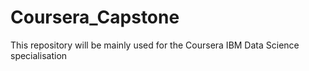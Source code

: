 # Coursera_Capstone
This repository will be mainly used for the Coursera IBM Data Science specialisation
